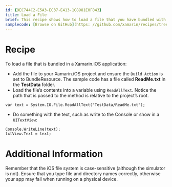 ```yaml
---
id: {9EC744C2-E5A3-EC37-E413-1C8981E0F843}  
title: Load a File  
brief: This recipe shows how to load a file that you have bundled with your Xamarin.iOS application.  
samplecode: [Browse on GitHub](https: //github.com/xamarin/recipes/tree/master/ios/general/file_system/load_a_file)  
---
```


<a name="Recipe" class="injected"></a>


# Recipe

To load a file that is bundled in a Xamarin.iOS application: 

-  Add the file to your Xamarin.iOS project and ensure the `Build Action` is set to BundleResource. The sample code has a file called **ReadMe.txt** in the **TestData** folder.
-  Load the file’s contents into a variable using `ReadAllText`. Notice the path that is passed to the method is relative to the project’s root.


```
var text = System.IO.File.ReadAllText("TestData/ReadMe.txt");
```

-  Do something with the text, such as write to the Console or show in a `UITextView`: 


```
Console.WriteLine(text);
txtView.Text = text;
```

 <a name="Additional_Information" class="injected"></a>


# Additional Information

Remember that the iOS file system is case-sensitive (although the simulator
is not). Ensure that you type file and directory names correctly, otherwise your app may fail when running on a physical device.